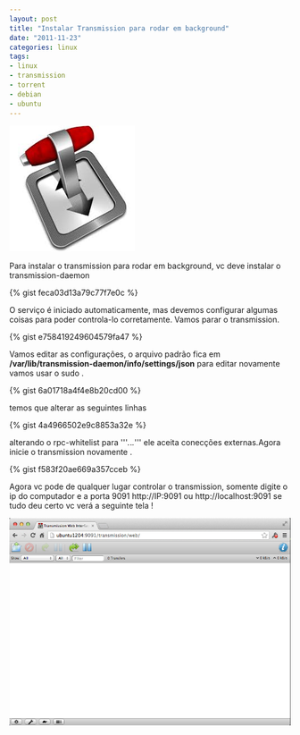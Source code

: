 ```yaml
---
layout: post
title: "Instalar Transmission para rodar em background"
date: "2011-11-23"
categories: linux
tags:
- linux
- transmission
- torrent
- debian
- ubuntu
---
```

![transmission](/assets/images/post/2011-11-23-instalar-transmission-para-rodar-em-background/transmission_logo.jpeg)

Para instalar o transmission para rodar em background, vc deve instalar o transmission-daemon

{% gist feca03d13a79c77f7e0c %}

O serviço é iniciado automaticamente, mas devemos configurar algumas coisas para poder controla-lo corretamente. Vamos parar o transmission.

{% gist e758419249604579fa47 %}

Vamos editar as configurações, o arquivo padrão fica em **/var/lib/transmission-daemon/info/settings/json** para editar novamente vamos usar o sudo .

{% gist 6a01718a4f4e8b20cd00 %}

temos que alterar as seguintes linhas

{% gist 4a4966502e9c8853a32e %}

alterando o rpc-whitelist para '''*.*.*.*''' ele aceita conecções externas.Agora inicie o transmission novamente .

{% gist f583f20ae669a357cceb %}

Agora vc pode de qualquer lugar controlar o transmission, somente digite o ip do computador e a porta 9091  http://IP:9091 ou http://localhost:9091 se tudo deu certo vc verá a seguinte tela !

![transmission_screen](/assets/images/post/2011-11-23-instalar-transmission-para-rodar-em-background/transmission_screeny.png)
